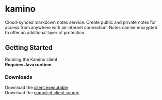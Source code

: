 # kamino
Cloud-synced markdown notes service. Create public and private notes for access from anywhere with an internet connection. Notes can be encrypted to offer an additional layer of protection.

## Getting Started
Running the Kamino client <br />
<strong> Requires Java runtime </strong>

### Downloads
Download the [client executable](www.google.com) <br />
Download the [compiled client source](www.google.com) <br />
